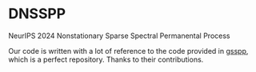 # DNSSPP
NeurIPS 2024 Nonstationary Sparse Spectral Permanental Process

Our code is written with a lot of reference to the code provided in [gsspp](https://github.com/jesellier/GSSPP), which is a perfect repository. Thanks to their contributions.
